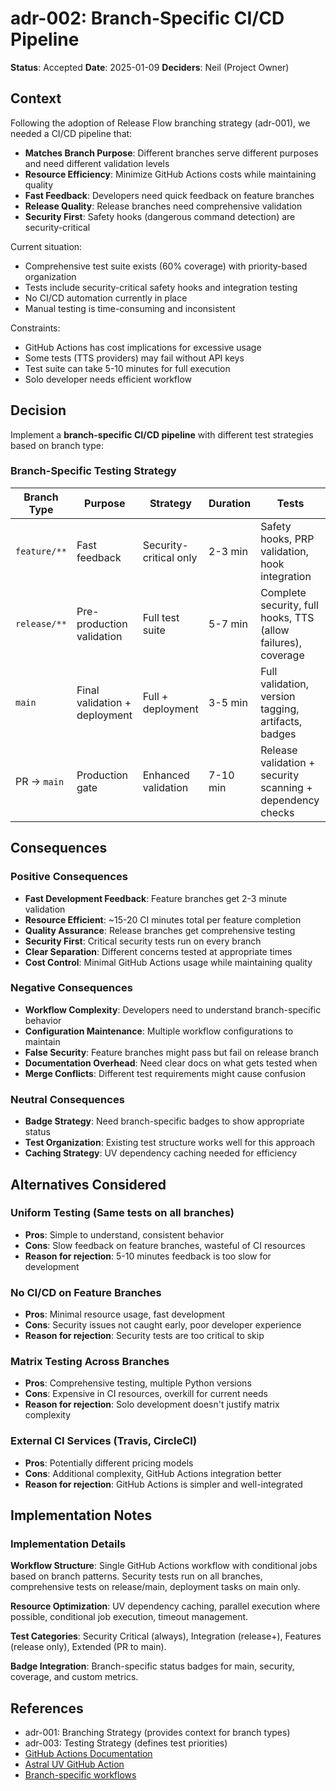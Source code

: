 # adr-002: Branch-Specific CI/CD Pipeline

**Status**: Accepted
**Date**: 2025-01-09
**Deciders**: Neil (Project Owner)

## Context

Following the adoption of Release Flow branching strategy (adr-001), we needed a CI/CD pipeline that:

- **Matches Branch Purpose**: Different branches serve different purposes and need different validation levels
- **Resource Efficiency**: Minimize GitHub Actions costs while maintaining quality
- **Fast Feedback**: Developers need quick feedback on feature branches
- **Release Quality**: Release branches need comprehensive validation
- **Security First**: Safety hooks (dangerous command detection) are security-critical

Current situation:

- Comprehensive test suite exists (60% coverage) with priority-based organization
- Tests include security-critical safety hooks and integration testing
- No CI/CD automation currently in place
- Manual testing is time-consuming and inconsistent

Constraints:

- GitHub Actions has cost implications for excessive usage
- Some tests (TTS providers) may fail without API keys
- Test suite can take 5-10 minutes for full execution
- Solo developer needs efficient workflow

## Decision

Implement a **branch-specific CI/CD pipeline** with different test strategies based on branch type:

### Branch-Specific Testing Strategy

| Branch Type | Purpose | Strategy | Duration | Tests |
|-------------|---------|----------|----------|-------|
| `feature/**` | Fast feedback | Security-critical only | 2-3 min | Safety hooks, PRP validation, hook integration |
| `release/**` | Pre-production validation | Full test suite | 5-7 min | Complete security, full hooks, TTS (allow failures), coverage |
| `main` | Final validation + deployment | Full + deployment | 3-5 min | Full validation, version tagging, artifacts, badges |
| PR → `main` | Production gate | Enhanced validation | 7-10 min | Release validation + security scanning + dependency checks |

## Consequences

### Positive Consequences

- **Fast Development Feedback**: Feature branches get 2-3 minute validation
- **Resource Efficient**: ~15-20 CI minutes total per feature completion
- **Quality Assurance**: Release branches get comprehensive testing
- **Security First**: Critical security tests run on every branch
- **Clear Separation**: Different concerns tested at appropriate times
- **Cost Control**: Minimal GitHub Actions usage while maintaining quality

### Negative Consequences

- **Workflow Complexity**: Developers need to understand branch-specific behavior
- **Configuration Maintenance**: Multiple workflow configurations to maintain
- **False Security**: Feature branches might pass but fail on release branch
- **Documentation Overhead**: Need clear docs on what gets tested when
- **Merge Conflicts**: Different test requirements might cause confusion

### Neutral Consequences

- **Badge Strategy**: Need branch-specific badges to show appropriate status
- **Test Organization**: Existing test structure works well for this approach
- **Caching Strategy**: UV dependency caching needed for efficiency

## Alternatives Considered

### Uniform Testing (Same tests on all branches)

- **Pros**: Simple to understand, consistent behavior
- **Cons**: Slow feedback on feature branches, wasteful of CI resources
- **Reason for rejection**: 5-10 minutes feedback is too slow for development

### No CI/CD on Feature Branches

- **Pros**: Minimal resource usage, fast development
- **Cons**: Security issues not caught early, poor developer experience
- **Reason for rejection**: Security tests are too critical to skip

### Matrix Testing Across Branches

- **Pros**: Comprehensive testing, multiple Python versions
- **Cons**: Expensive in CI resources, overkill for current needs
- **Reason for rejection**: Solo development doesn't justify matrix complexity

### External CI Services (Travis, CircleCI)

- **Pros**: Potentially different pricing models
- **Cons**: Additional complexity, GitHub Actions integration better
- **Reason for rejection**: GitHub Actions is simpler and well-integrated

## Implementation Notes

### Implementation Details

**Workflow Structure**: Single GitHub Actions workflow with conditional jobs based on branch patterns. Security tests run on all branches, comprehensive tests on release/main, deployment tasks on main only.

**Resource Optimization**: UV dependency caching, parallel execution where possible, conditional job execution, timeout management.

**Test Categories**: Security Critical (always), Integration (release+), Features (release only), Extended (PR to main).

**Badge Integration**: Branch-specific status badges for main, security, coverage, and custom metrics.

## References

- adr-001: Branching Strategy (provides context for branch types)
- adr-003: Testing Strategy (defines test priorities)
- [GitHub Actions Documentation](https://docs.github.com/en/actions)
- [Astral UV GitHub Action](https://github.com/astral-sh/setup-uv)
- [Branch-specific workflows](https://docs.github.com/en/actions/using-workflows/workflow-syntax-for-github-actions#onpushpull_requestbranchestags)
